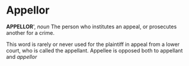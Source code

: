 # Appellor

**APPELLOR**', _noun_ The person who institutes an appeal, or prosecutes another for a crime.

This word is rarely or never used for the plaintiff in appeal from a lower court, who is called the appellant. Appellee is opposed both to appellant and _appellor_